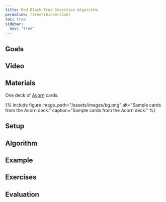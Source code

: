 ```yaml
---
title: Red Black Tree Insertion Algorithm
permalink: /tree/rbinsertion/
toc: true
sidebar:
  nav: "tree"
---
```


## Goals

## Video

## Materials

One deck of [Acorn]({{site.baseurl}}/tree) cards.

{% include figure image_path="/assets/images/bg.png" alt="Sample cards from the Acorn deck." caption="Sample cards from the Acorn deck." %}

## Setup

## Algorithm

## Example

## Exercises

## Evaluation
